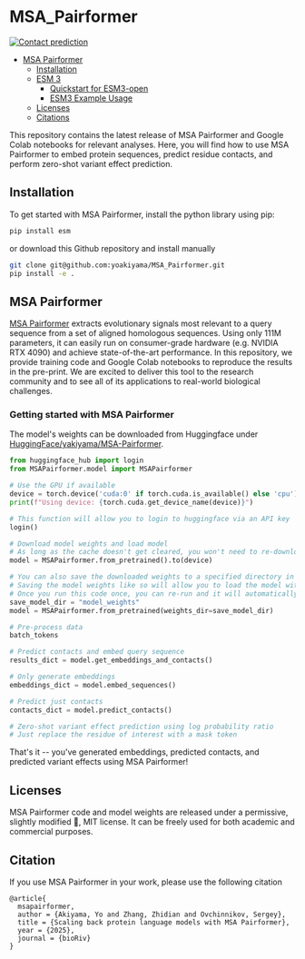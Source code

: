 # MSA_Pairformer

[![Contact prediction](https://colab.research.google.com/assets/colab-badge.svg)](https://colab.research.google.com/)

- [MSA Pairformer](#MSA-Pairformer)
  - [Installation ](#installation-)
  - [ESM 3  ](#esm-3--)
    - [Quickstart for ESM3-open ](#quickstart-for-esm3-open-)
    - [ESM3 Example Usage](#esm3-example-usage)
  - [Licenses  ](#licenses--)
  - [Citations  ](#citations--)

This repository contains the latest release of MSA Pairformer and Google Colab notebooks for relevant analyses. Here, you will find how to use MSA Pairformer to embed protein sequences, predict residue contacts, and perform zero-shot variant effect prediction.

## Installation <a name="installation"></a>

To get started with MSA Pairformer, install the python library using pip:

```bash
pip install esm
```

or download this Github repository and install manually
```bash
git clone git@github.com:yoakiyama/MSA_Pairformer.git
pip install -e .
```

## MSA Pairformer <a name="MSA-Pairformer"></a>

[MSA Pairformer](https://arxiv.org/) extracts evolutionary signals most relevant to a query sequence from a set of aligned homologous sequences. Using only 111M parameters, it can easily run on consumer-grade hardware (e.g. NVIDIA RTX 4090) and achieve state-of-the-art performance. In this repository, we provide training code and Google Colab notebooks to reproduce the results in the pre-print. We are excited to deliver this tool to the research community and to see all of its applications to real-world biological challenges.

### Getting started with MSA Pairformer <a name="getting-started"></a>
The model's weights can be downloaded from Huggingface under [HuggingFace/yakiyama/MSA-Pairformer](https://huggingface.co/yakiyama/MSA-Pairformer/).
```py
from huggingface_hub import login
from MSAPairformer.model import MSAPairformer

# Use the GPU if available
device = torch.device('cuda:0' if torch.cuda.is_available() else 'cpu')
print(f"Using device: {torch.cuda.get_device_name(device)}")

# This function will allow you to login to huggingface via an API key
login()

# Download model weights and load model
# As long as the cache doesn't get cleared, you won't need to re-download the weights whenever you re-run this
model = MSAPairformer.from_pretrained().to(device)

# You can also save the downloaded weights to a specified directory in your filesystem.
# Saving the model weights like so will allow you to load the model without re-downloading if your cache gets cleared.
# Once you run this code once, you can re-run and it will automatically load the weights
save_model_dir = "model_weights"
model = MSAPairformer.from_pretrained(weights_dir=save_model_dir)

# Pre-process data
batch_tokens

# Predict contacts and embed query sequence
results_dict = model.get_embeddings_and_contacts()

# Only generate embeddings
embeddings_dict = model.embed_sequences()

# Predict just contacts
contacts_dict = model.predict_contacts()

# Zero-shot variant effect prediction using log probability ratio
# Just replace the residue of interest with a mask token

```

That's it -- you've generated embeddings, predicted contacts, and predicted variant effects using MSA Pairformer!

## Licenses <a name="licenses"></a>

MSA Pairformer code and model weights are released under a permissive, slightly modified 🍕, MIT license. It can be freely used for both academic and commercial purposes.

## Citation <a name="citation"></a>
If you use MSA Pairformer in your work, please use the following citation
```
@article{
  msapairformer,
  author = {Akiyama, Yo and Zhang, Zhidian and Ovchinnikov, Sergey},
  title = {Scaling back protein language models with MSA Pairformer},
  year = {2025},
  journal = {bioRiv}
}
```